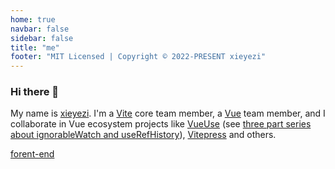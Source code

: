```yaml
---
home: true
navbar: false
sidebar: false
title: "me"
footer: "MIT Licensed | Copyright © 2022-PRESENT xieyezi"
---
```


<Head />
   
### Hi there 👋

My name is [xieyezi](https://patak.dev/). I'm a [Vite](https://github.com/vitejs/vite) core team member, a [Vue](https://v3.vuejs.org/) team member, and I collaborate in Vue ecosystem projects like [VueUse](https://github.com/vueuse/vueuse) (see [three part series about ignorableWatch and useRefHistory](https://patak.dev/vue/ignorable-watch.html)), [Vitepress](https://github.com/vuejs/vitepress) and others.

[forent-end](/article/从CJS和ESM读懂package.json.html)

<style>
main {
  padding-top: 1rem !important;
}
.home-content {
  margin: 0 auto !important;
  padding: 0 1.5rem 4rem !important;
  max-width: 48rem !important;
}
</style>
